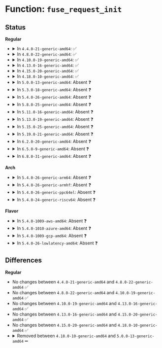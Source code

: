 # Function: <code>fuse_request_init</code>

## Status
<b>Regular</b>
<ul>
<li>
<details>
<summary>In <code>4.4.0-21-generic-amd64</code>: ✅</summary>

```c
void fuse_request_init(struct fuse_req * req, struct page * * pages, struct fuse_page_desc * page_descs, unsigned int npages)
```

```json
{
  "name": "fuse_request_init",
  "collision_type": "Unique Static",
  "inline_type": "No",
  "funcs": [
    {
      "addr": 18446744071582046016,
      "name": "fuse_request_init",
      "external": false,
      "loc": "fs/fuse/dev.c:38",
      "file": "fs/fuse/dev.c",
      "inline": "seen, unknown",
      "caller_inline": [],
      "caller_func": [
        "fs/fuse/dev.c:__fuse_request_alloc"
      ]
    }
  ],
  "symbols": [
    {
      "addr": 18446744071582046016,
      "name": "fuse_request_init",
      "section": ".text",
      "bind": "STB_LOCAL",
      "size": 198
    }
  ]
}
```
</details>
</li>
<li>
<details>
<summary>In <code>4.8.0-22-generic-amd64</code>: ✅</summary>

```c
void fuse_request_init(struct fuse_req * req, struct page * * pages, struct fuse_page_desc * page_descs, unsigned int npages)
```

```json
{
  "name": "fuse_request_init",
  "collision_type": "Unique Static",
  "inline_type": "No",
  "funcs": [
    {
      "addr": 18446744071582259792,
      "name": "fuse_request_init",
      "external": false,
      "loc": "fs/fuse/dev.c:38",
      "file": "fs/fuse/dev.c",
      "inline": "seen, unknown",
      "caller_inline": [],
      "caller_func": [
        "fs/fuse/dev.c:__fuse_request_alloc"
      ]
    }
  ],
  "symbols": [
    {
      "addr": 18446744071582259792,
      "name": "fuse_request_init",
      "section": ".text",
      "bind": "STB_LOCAL",
      "size": 198
    }
  ]
}
```
</details>
</li>
<li>
<details>
<summary>In <code>4.10.0-19-generic-amd64</code>: ✅</summary>

```c
void fuse_request_init(struct fuse_req * req, struct page * * pages, struct fuse_page_desc * page_descs, unsigned int npages)
```

```json
{
  "name": "fuse_request_init",
  "collision_type": "Unique Static",
  "inline_type": "No",
  "funcs": [
    {
      "addr": 18446744071582349472,
      "name": "fuse_request_init",
      "external": false,
      "loc": "fs/fuse/dev.c:38",
      "file": "fs/fuse/dev.c",
      "inline": "seen, unknown",
      "caller_inline": [],
      "caller_func": [
        "fs/fuse/dev.c:__fuse_request_alloc"
      ]
    }
  ],
  "symbols": [
    {
      "addr": 18446744071582349472,
      "name": "fuse_request_init",
      "section": ".text",
      "bind": "STB_LOCAL",
      "size": 198
    }
  ]
}
```
</details>
</li>
<li>
<details>
<summary>In <code>4.13.0-16-generic-amd64</code>: ✅</summary>

```c
void fuse_request_init(struct fuse_req * req, struct page * * pages, struct fuse_page_desc * page_descs, unsigned int npages)
```

```json
{
  "name": "fuse_request_init",
  "collision_type": "Unique Static",
  "inline_type": "No",
  "funcs": [
    {
      "addr": 18446744071582434304,
      "name": "fuse_request_init",
      "external": false,
      "loc": "fs/fuse/dev.c:39",
      "file": "fs/fuse/dev.c",
      "inline": "seen, unknown",
      "caller_inline": [],
      "caller_func": [
        "fs/fuse/dev.c:__fuse_request_alloc"
      ]
    }
  ],
  "symbols": [
    {
      "addr": 18446744071582434304,
      "name": "fuse_request_init",
      "section": ".text",
      "bind": "STB_LOCAL",
      "size": 198
    }
  ]
}
```
</details>
</li>
<li>
<details>
<summary>In <code>4.15.0-20-generic-amd64</code>: ✅</summary>

```c
void fuse_request_init(struct fuse_req * req, struct page * * pages, struct fuse_page_desc * page_descs, unsigned int npages)
```

```json
{
  "name": "fuse_request_init",
  "collision_type": "Unique Static",
  "inline_type": "No",
  "funcs": [
    {
      "addr": 18446744071582584800,
      "name": "fuse_request_init",
      "external": false,
      "loc": "fs/fuse/dev.c:39",
      "file": "fs/fuse/dev.c",
      "inline": "seen, unknown",
      "caller_inline": [],
      "caller_func": [
        "fs/fuse/dev.c:__fuse_request_alloc"
      ]
    }
  ],
  "symbols": [
    {
      "addr": 18446744071582584800,
      "name": "fuse_request_init",
      "section": ".text",
      "bind": "STB_LOCAL",
      "size": 198
    }
  ]
}
```
</details>
</li>
<li>
<details>
<summary>In <code>4.18.0-10-generic-amd64</code>: ✅</summary>

```c
void fuse_request_init(struct fuse_req * req, struct page * * pages, struct fuse_page_desc * page_descs, unsigned int npages)
```

```json
{
  "name": "fuse_request_init",
  "collision_type": "Unique Static",
  "inline_type": "No",
  "funcs": [
    {
      "addr": 18446744071582777424,
      "name": "fuse_request_init",
      "external": false,
      "loc": "fs/fuse/dev.c:39",
      "file": "fs/fuse/dev.c",
      "inline": "seen, unknown",
      "caller_inline": [],
      "caller_func": [
        "fs/fuse/dev.c:__fuse_request_alloc"
      ]
    }
  ],
  "symbols": [
    {
      "addr": 18446744071582777424,
      "name": "fuse_request_init",
      "section": ".text",
      "bind": "STB_LOCAL",
      "size": 200
    }
  ]
}
```
</details>
</li>
<li>
<details>
<summary>In <code>5.0.0-13-generic-amd64</code>: Absent ❓</summary>

```json
{
  "name": "fuse_request_init",
  "collision_type": "Unique Static",
  "inline_type": "Full",
  "funcs": [
    {
      "addr": 18446744071582881398,
      "name": "fuse_request_init",
      "external": false,
      "loc": "fs/fuse/dev.c:43",
      "file": "fs/fuse/dev.c",
      "inline": "not declared, inlined",
      "caller_inline": [
        "fs/fuse/dev.c:__fuse_request_alloc"
      ],
      "caller_func": []
    }
  ],
  "symbols": []
}
```
</details>
</li>
<li>
<details>
<summary>In <code>5.3.0-18-generic-amd64</code>: Absent ❓</summary>

```json
{
  "name": "fuse_request_init",
  "collision_type": "Unique Static",
  "inline_type": "Full",
  "funcs": [
    {
      "addr": 18446744071583060494,
      "name": "fuse_request_init",
      "external": false,
      "loc": "fs/fuse/dev.c:43",
      "file": "fs/fuse/dev.c",
      "inline": "not declared, inlined",
      "caller_inline": [
        "fs/fuse/dev.c:__fuse_request_alloc"
      ],
      "caller_func": []
    }
  ],
  "symbols": []
}
```
</details>
</li>
<li>
<details>
<summary>In <code>5.4.0-26-generic-amd64</code>: Absent ❓</summary>

```json
{
  "name": "fuse_request_init",
  "collision_type": "Unique Static",
  "inline_type": "Full",
  "funcs": [
    {
      "addr": 18446744071583167287,
      "name": "fuse_request_init",
      "external": false,
      "loc": "fs/fuse/dev.c:43",
      "file": "fs/fuse/dev.c",
      "inline": "not declared, inlined",
      "caller_inline": [
        "fs/fuse/dev.c:fuse_request_alloc"
      ],
      "caller_func": []
    }
  ],
  "symbols": []
}
```
</details>
</li>
<li>
<details>
<summary>In <code>5.8.0-25-generic-amd64</code>: Absent ❓</summary>

```json
{
  "name": "fuse_request_init",
  "collision_type": "Unique Static",
  "inline_type": "Full",
  "funcs": [
    {
      "addr": 18446744071583492117,
      "name": "fuse_request_init",
      "external": false,
      "loc": "fs/fuse/dev.c:43",
      "file": "fs/fuse/dev.c",
      "inline": "not declared, inlined",
      "caller_inline": [
        "fs/fuse/dev.c:fuse_simple_background",
        "fs/fuse/dev.c:fuse_simple_request",
        "fs/fuse/dev.c:fuse_get_req"
      ],
      "caller_func": []
    }
  ],
  "symbols": []
}
```
</details>
</li>
<li>
<details>
<summary>In <code>5.11.0-16-generic-amd64</code>: Absent ❓</summary>

```json
{
  "name": "fuse_request_init",
  "collision_type": "Unique Static",
  "inline_type": "Full",
  "funcs": [
    {
      "addr": 18446744071583600533,
      "name": "fuse_request_init",
      "external": false,
      "loc": "fs/fuse/dev.c:43",
      "file": "fs/fuse/dev.c",
      "inline": "not declared, inlined",
      "caller_inline": [
        "fs/fuse/dev.c:fuse_simple_background",
        "fs/fuse/dev.c:fuse_simple_request",
        "fs/fuse/dev.c:fuse_get_req"
      ],
      "caller_func": []
    }
  ],
  "symbols": []
}
```
</details>
</li>
<li>
<details>
<summary>In <code>5.13.0-19-generic-amd64</code>: Absent ❓</summary>

```json
{
  "name": "fuse_request_init",
  "collision_type": "Unique Static",
  "inline_type": "Full",
  "funcs": [
    {
      "addr": 18446744071583623322,
      "name": "fuse_request_init",
      "external": false,
      "loc": "fs/fuse/dev.c:43",
      "file": "fs/fuse/dev.c",
      "inline": "not declared, inlined",
      "caller_inline": [
        "fs/fuse/dev.c:fuse_simple_background",
        "fs/fuse/dev.c:fuse_simple_request",
        "fs/fuse/dev.c:fuse_get_req"
      ],
      "caller_func": []
    }
  ],
  "symbols": []
}
```
</details>
</li>
<li>
<details>
<summary>In <code>5.15.0-25-generic-amd64</code>: Absent ❓</summary>

```json
{
  "name": "fuse_request_init",
  "collision_type": "Unique Static",
  "inline_type": "Full",
  "funcs": [
    {
      "addr": 18446744071583982346,
      "name": "fuse_request_init",
      "external": false,
      "loc": "fs/fuse/dev.c:43",
      "file": "fs/fuse/dev.c",
      "inline": "not declared, inlined",
      "caller_inline": [
        "fs/fuse/dev.c:fuse_simple_background",
        "fs/fuse/dev.c:fuse_simple_request",
        "fs/fuse/dev.c:fuse_get_req"
      ],
      "caller_func": []
    }
  ],
  "symbols": []
}
```
</details>
</li>
<li>
<details>
<summary>In <code>5.19.0-21-generic-amd64</code>: Absent ❓</summary>

```json
{
  "name": "fuse_request_init",
  "collision_type": "Unique Static",
  "inline_type": "Full",
  "funcs": [
    {
      "addr": 18446744071584566936,
      "name": "fuse_request_init",
      "external": false,
      "loc": "fs/fuse/dev.c:43",
      "file": "fs/fuse/dev.c",
      "inline": "not declared, inlined",
      "caller_inline": [
        "fs/fuse/dev.c:fuse_simple_background",
        "fs/fuse/dev.c:fuse_simple_request",
        "fs/fuse/dev.c:fuse_get_req"
      ],
      "caller_func": []
    }
  ],
  "symbols": []
}
```
</details>
</li>
<li>
<details>
<summary>In <code>6.2.0-20-generic-amd64</code>: Absent ❓</summary>

```json
{
  "name": "fuse_request_init",
  "collision_type": "Unique Static",
  "inline_type": "Full",
  "funcs": [
    {
      "addr": 18446744071585240377,
      "name": "fuse_request_init",
      "external": false,
      "loc": "fs/fuse/dev.c:43",
      "file": "fs/fuse/dev.c",
      "inline": "not declared, inlined",
      "caller_inline": [
        "fs/fuse/dev.c:fuse_request_alloc"
      ],
      "caller_func": []
    }
  ],
  "symbols": []
}
```
</details>
</li>
<li>
<details>
<summary>In <code>6.5.0-9-generic-amd64</code>: Absent ❓</summary>

```json
{
  "name": "fuse_request_init",
  "collision_type": "Unique Static",
  "inline_type": "Full",
  "funcs": [
    {
      "addr": 18446744071585470089,
      "name": "fuse_request_init",
      "external": false,
      "loc": "fs/fuse/dev.c:43",
      "file": "fs/fuse/dev.c",
      "inline": "not declared, inlined",
      "caller_inline": [
        "fs/fuse/dev.c:fuse_request_alloc"
      ],
      "caller_func": []
    }
  ],
  "symbols": []
}
```
</details>
</li>
<li>
<details>
<summary>In <code>6.8.0-31-generic-amd64</code>: Absent ❓</summary>

```json
{
  "name": "fuse_request_init",
  "collision_type": "Unique Static",
  "inline_type": "Full",
  "funcs": [
    {
      "addr": 18446744071585705113,
      "name": "fuse_request_init",
      "external": false,
      "loc": "fs/fuse/dev.c:43",
      "file": "fs/fuse/dev.c",
      "inline": "not declared, inlined",
      "caller_inline": [
        "fs/fuse/dev.c:fuse_request_alloc"
      ],
      "caller_func": []
    }
  ],
  "symbols": []
}
```
</details>
</li>
</ul>
<b>Arch</b>
<ul>
<li>
<details>
<summary>In <code>5.4.0-26-generic-arm64</code>: Absent ❓</summary>

```json
{
  "name": "fuse_request_init",
  "collision_type": "Unique Static",
  "inline_type": "Full",
  "funcs": [
    {
      "addr": 18446603336494880188,
      "name": "fuse_request_init",
      "external": false,
      "loc": "fs/fuse/dev.c:43",
      "file": "fs/fuse/dev.c",
      "inline": "not declared, inlined",
      "caller_inline": [
        "fs/fuse/dev.c:fuse_request_alloc"
      ],
      "caller_func": []
    }
  ],
  "symbols": []
}
```
</details>
</li>
<li>
<details>
<summary>In <code>5.4.0-26-generic-armhf</code>: Absent ❓</summary>

```json
{
  "name": "fuse_request_init",
  "collision_type": "Unique Static",
  "inline_type": "Full",
  "funcs": [
    {
      "addr": 3228296116,
      "name": "fuse_request_init",
      "external": false,
      "loc": "fs/fuse/dev.c:43",
      "file": "fs/fuse/dev.c",
      "inline": "not declared, inlined",
      "caller_inline": [
        "fs/fuse/dev.c:fuse_request_alloc"
      ],
      "caller_func": []
    }
  ],
  "symbols": []
}
```
</details>
</li>
<li>
<details>
<summary>In <code>5.4.0-26-generic-ppc64el</code>: Absent ❓</summary>

```json
{
  "name": "fuse_request_init",
  "collision_type": "Unique Static",
  "inline_type": "Full",
  "funcs": [
    {
      "addr": 13835058055288741024,
      "name": "fuse_request_init",
      "external": false,
      "loc": "fs/fuse/dev.c:43",
      "file": "fs/fuse/dev.c",
      "inline": "not declared, inlined",
      "caller_inline": [
        "fs/fuse/dev.c:fuse_request_alloc"
      ],
      "caller_func": []
    }
  ],
  "symbols": []
}
```
</details>
</li>
<li>
<details>
<summary>In <code>5.4.0-24-generic-riscv64</code>: Absent ❓</summary>

```json
{
  "name": "fuse_request_init",
  "collision_type": "Unique Static",
  "inline_type": "Full",
  "funcs": [
    {
      "addr": 18446743936274197584,
      "name": "fuse_request_init",
      "external": false,
      "loc": "fs/fuse/dev.c:43",
      "file": "fs/fuse/dev.c",
      "inline": "not declared, inlined",
      "caller_inline": [
        "fs/fuse/dev.c:fuse_request_alloc"
      ],
      "caller_func": []
    }
  ],
  "symbols": []
}
```
</details>
</li>
</ul>
<b>Flavor</b>
<ul>
<li>
<details>
<summary>In <code>5.4.0-1009-aws-amd64</code>: Absent ❓</summary>

```json
{
  "name": "fuse_request_init",
  "collision_type": "Unique Static",
  "inline_type": "Full",
  "funcs": [
    {
      "addr": 18446744071583136023,
      "name": "fuse_request_init",
      "external": false,
      "loc": "fs/fuse/dev.c:43",
      "file": "fs/fuse/dev.c",
      "inline": "not declared, inlined",
      "caller_inline": [
        "fs/fuse/dev.c:fuse_request_alloc"
      ],
      "caller_func": []
    }
  ],
  "symbols": []
}
```
</details>
</li>
<li>
<details>
<summary>In <code>5.4.0-1010-azure-amd64</code>: Absent ❓</summary>

```json
{
  "name": "fuse_request_init",
  "collision_type": "Unique Static",
  "inline_type": "Full",
  "funcs": [
    {
      "addr": 18446744071583073175,
      "name": "fuse_request_init",
      "external": false,
      "loc": "fs/fuse/dev.c:43",
      "file": "fs/fuse/dev.c",
      "inline": "not declared, inlined",
      "caller_inline": [
        "fs/fuse/dev.c:fuse_request_alloc"
      ],
      "caller_func": []
    }
  ],
  "symbols": []
}
```
</details>
</li>
<li>
<details>
<summary>In <code>5.4.0-1009-gcp-amd64</code>: Absent ❓</summary>

```json
{
  "name": "fuse_request_init",
  "collision_type": "Unique Static",
  "inline_type": "Full",
  "funcs": [
    {
      "addr": 18446744071583120055,
      "name": "fuse_request_init",
      "external": false,
      "loc": "fs/fuse/dev.c:43",
      "file": "fs/fuse/dev.c",
      "inline": "not declared, inlined",
      "caller_inline": [
        "fs/fuse/dev.c:fuse_request_alloc"
      ],
      "caller_func": []
    }
  ],
  "symbols": []
}
```
</details>
</li>
<li>
<details>
<summary>In <code>5.4.0-26-lowlatency-amd64</code>: Absent ❓</summary>

```json
{
  "name": "fuse_request_init",
  "collision_type": "Unique Static",
  "inline_type": "Full",
  "funcs": [
    {
      "addr": 18446744071583213879,
      "name": "fuse_request_init",
      "external": false,
      "loc": "fs/fuse/dev.c:43",
      "file": "fs/fuse/dev.c",
      "inline": "not declared, inlined",
      "caller_inline": [
        "fs/fuse/dev.c:fuse_request_alloc"
      ],
      "caller_func": []
    }
  ],
  "symbols": []
}
```
</details>
</li>
</ul>

## Differences
<b>Regular</b>
<ul>
<li>
No changes between <code>4.4.0-21-generic-amd64</code> and <code>4.8.0-22-generic-amd64</code> ✅
</li>
<li>
No changes between <code>4.8.0-22-generic-amd64</code> and <code>4.10.0-19-generic-amd64</code> ✅
</li>
<li>
No changes between <code>4.10.0-19-generic-amd64</code> and <code>4.13.0-16-generic-amd64</code> ✅
</li>
<li>
No changes between <code>4.13.0-16-generic-amd64</code> and <code>4.15.0-20-generic-amd64</code> ✅
</li>
<li>
No changes between <code>4.15.0-20-generic-amd64</code> and <code>4.18.0-10-generic-amd64</code> ✅
</li>
<li>
<details>
<summary>Removed between <code>4.18.0-10-generic-amd64</code> and <code>5.0.0-13-generic-amd64</code> ➖</summary>

```c
void fuse_request_init(struct fuse_req * req, struct page * * pages, struct fuse_page_desc * page_descs, unsigned int npages)
```
</details>
</li>
</ul>
